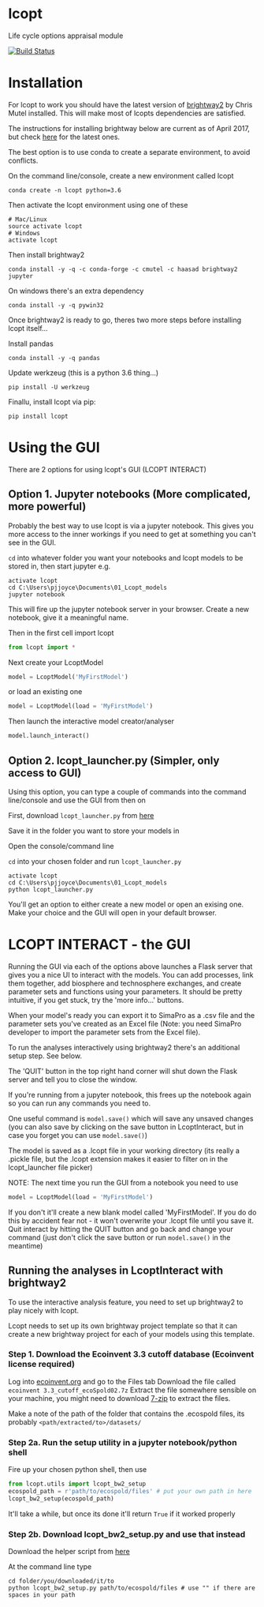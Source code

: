 # lcopt
Life cycle options appraisal module

[![Build Status](https://travis-ci.org/pjamesjoyce/lcopt.svg?branch=master)](https://travis-ci.org/pjamesjoyce/lcopt)

# Installation

For lcopt to work you should have the latest version of [brightway2](https://brightwaylca.org/) by Chris Mutel installed.
This will make most of lcopts dependencies are satisfied.

The instructions for installing brightway below are current as of April 2017, but check [here](https://docs.brightwaylca.org/installation.html) for the latest ones.

The best option is to use conda to create a separate environment, to avoid conflicts.

On the command line/console, create a new environment called lcopt

```
conda create -n lcopt python=3.6
```

Then activate the lcopt environment using one of these

```
# Mac/Linux
source activate lcopt
# Windows
activate lcopt
```
Then install brightway2

```
conda install -y -q -c conda-forge -c cmutel -c haasad brightway2 jupyter
```

On windows there's an extra dependency
```
conda install -y -q pywin32
```

Once brightway2 is ready to go, theres two more steps before installing lcopt itself...

Install pandas

```
conda install -y -q pandas
```

Update werkzeug (this is a python 3.6 thing...)

```
pip install -U werkzeug
```

Finallu, install lcopt via pip:

```
pip install lcopt
```

# Using the GUI

There are 2 options for using lcopt's GUI (LCOPT INTERACT)

## Option 1. Jupyter notebooks (More complicated, more powerful)

Probably the best way to use lcopt is via a jupyter notebook. This gives you more access to the inner workings if you need to get at something you can't see in the GUI.

`cd` into whatever folder you want your notebooks and lcopt models to be stored in, then start jupyter e.g.

```
activate lcopt
cd C:\Users\pjjoyce\Documents\01_Lcopt_models
jupyter notebook
```

This will fire up the jupyter notebook server in your browser.
Create a new notebook, give it a meaningful name.

Then in the first cell import lcopt
```python
from lcopt import *
```

Next create your LcoptModel
```python
model = LcoptModel('MyFirstModel')
```

or load an existing one
```python
model = LcoptModel(load = 'MyFirstModel')
```

Then launch the interactive model creator/analyser
```python
model.launch_interact()
```

## Option 2. lcopt_launcher.py (Simpler, only access to GUI)

Using this option, you can type a couple of commands into the command line/console and use the GUI from then on

First, download `lcopt_launcher.py` from [here](https://raw.githubusercontent.com/pjamesjoyce/lcopt/master/lcopt_launcher.py)

Save it in the folder you want to store your models in

Open the console/command line

`cd` into your chosen folder and run `lcopt_launcher.py`

```
activate lcopt
cd C:\Users\pjjoyce\Documents\01_Lcopt_models
python lcopt_launcher.py
```

You'll get an option to either create a new model or open an exising one. Make your choice and the GUI will open in your default browser.

# LCOPT INTERACT - the GUI

Running the GUI via each of the options above launches a Flask server that gives you a nice UI to interact with the models. You can add processes, link them together, add biosphere and technosphere exchanges, and create parameter sets and functions using your parameters. It should be pretty intuitive, if you get stuck, try the 'more info...' buttons.

When your model's ready you can export it to SimaPro as a .csv file and the parameter sets you've created as an Excel file (Note: you need SimaPro developer to import the parameter sets from the Excel file).

To run the analyses interactively using brightway2 there's an additional setup step. See below.

The 'QUIT' button in the top right hand corner will shut down the Flask server and tell you to close the window.

If you're running from a jupyter notebook, this frees up the notebook again so you can run any commands you need to.

One useful command is `model.save()` which will save any unsaved changes (you can also save by clicking on the save button in LcoptInteract, but in case you forget you can use `model.save()`)

The model is saved as a .lcopt file in your working directory (its really a .pickle file, but the .lcopt extension makes it easier to filter on in the lcopt_launcher file picker)

NOTE: The next time you run the GUI from a notebook you need to use  
```python
model = LcoptModel(load = 'MyFirstModel')
```

If you don't it'll create a new blank model called 'MyFirstModel'. If you do do this by accident fear not - it won't overwrite your .lcopt file until you save it. 
Quit interact by hitting the QUIT button and go back and change your command (just don't click the save button or run `model.save()` in the meantime)


## Running the analyses in LcoptInteract with brightway2

To use the interactive analysis feature, you need to set up brightway2 to play nicely with lcopt.

Lcopt needs to set up its own brightway project template so that it can create a new brightway project for each of your models using this template.

### Step 1. Download the Ecoinvent 3.3 cutoff database (Ecoinvent license required)

Log into [ecoinvent.org](http://www.ecoinvent.org/login-databases.html) and go to the Files tab
Download the file called `ecoinvent 3.3_cutoff_ecoSpold02.7z`
Extract the file somewhere sensible on your machine, you might need to download [7-zip](http://www.7-zip.org/download.html) to extract the files.

Make a note of the path of the folder that contains the .ecospold files, its probably `<path/extracted/to>/datasets/`

### Step 2a. Run the setup utility in a jupyter notebook/python shell

Fire up your chosen python shell, then use

```python
from lcopt.utils import lcopt_bw2_setup
ecospold_path = r'path/to/ecospold/files' # put your own path in here
lcopt_bw2_setup(ecospold_path)
```
It'll take a while, but once its done it'll return ```True``` if it worked properly


### Step 2b. Download lcopt_bw2_setup.py and use that instead

Download the helper script from [here](https://raw.githubusercontent.com/pjamesjoyce/lcopt/master/lcopt_bw2_setup.py)

At the command line type
```
cd folder/you/downloaded/it/to
python lcopt_bw2_setup.py path/to/ecospold/files # use "" if there are spaces in your path
```

